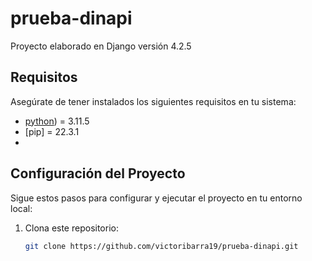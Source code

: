 # prueba-dinapi
Proyecto elaborado en Django versión 4.2.5 

## Requisitos

Asegúrate de tener instalados los siguientes requisitos en tu sistema:

- [python]([https://www.python.org/downloads/)) = 3.11.5
- [pip] = 22.3.1
- 

## Configuración del Proyecto

Sigue estos pasos para configurar y ejecutar el proyecto en tu entorno local:

1. Clona este repositorio:

   ```bash
   git clone https://github.com/victoribarra19/prueba-dinapi.git

  
